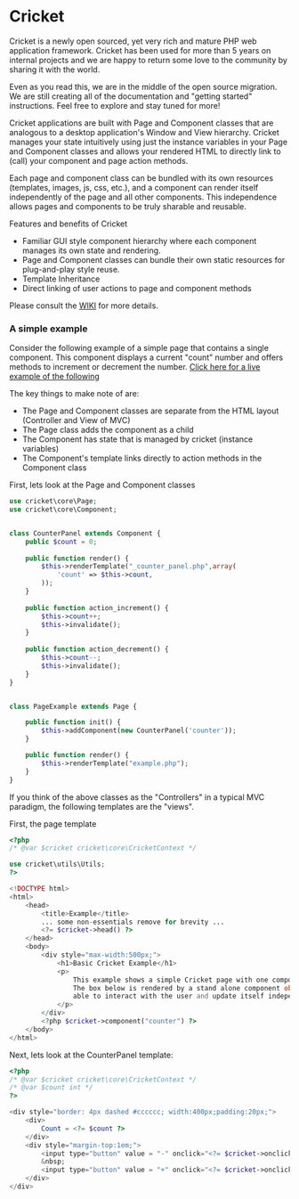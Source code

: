Cricket
=======

Cricket is a newly open sourced, yet very rich and mature PHP web application framework.  Cricket has been used for more than 5 years on internal projects and we are happy to return some love to the community by sharing it with the world.

Even as you read this, we are in the middle of the open source migration.  We are still creating all of the documentation and "getting started" instructions.  Feel free to explore and stay tuned for more!

Cricket applications are built with Page and Component classes that are analogous to a desktop application's Window and View hierarchy.    Cricket manages your state intuitively using just the instance variables in your Page and Component classes and allows your rendered HTML to directly link to (call) your component and page action methods.

Each page and component class can be bundled with its own resources (templates, images, js, css, etc.), and a component can render itself independently of the page and all other components. This independence allows pages and components to be truly sharable and reusable. 

Features and benefits of Cricket
* Familiar GUI style component hierarchy where each component manages its own state and rendering.
* Page and Component classes can bundle their own static resources for plug-and-play style reuse.
* Template Inheritance
* Direct linking of user actions to page and component methods

Please consult the [WIKI](https://github.com/bhubauer/cricket/wiki) for more details.

### A simple example

Consider the following example of a simple page that contains a single component.  This component displays a current "count" number and offers methods to increment or decrement the number.  [Click here for a live example of the following](http://www.hubauer.com/cricket-dev/basic-example/page.php/example)

The key things to make note of are:
* The Page and Component classes are separate from the HTML layout (Controller and View of MVC)
* The Page class adds the component as a child
* The Component has state that is managed by cricket (instance variables)
* The Component's template links directly to action methods in the Component class


First, lets look at the Page and Component classes
```php
use cricket\core\Page;
use cricket\core\Component;


class CounterPanel extends Component {
    public $count = 0;
    
    public function render() {
        $this->renderTemplate("_counter_panel.php",array(
            'count' => $this->count,
        ));
    }
    
    public function action_increment() {
        $this->count++;
        $this->invalidate();
    }
    
    public function action_decrement() {
        $this->count--;
        $this->invalidate();
    }
}


class PageExample extends Page {

    public function init() {
        $this->addComponent(new CounterPanel('counter'));
    }

    public function render() {
        $this->renderTemplate("example.php");
    }
}
```

If you think of the above classes as the "Controllers" in a typical MVC paradigm, the following templates are the "views".

First, the page template
```php
<?php
/* @var $cricket cricket\core\CricketContext */

use cricket\utils\Utils;
?>

<!DOCTYPE html>
<html>
    <head>
        <title>Example</title>
        ... some non-essentials remove for brevity ...
        <?= $cricket->head() ?>
    </head>
    <body>
        <div style="max-width:500px;">
            <h1>Basic Cricket Example</h1>
            <p>
                This example shows a simple Cricket page with one component.  
                The box below is rendered by a stand alone component object which is 
                able to interact with the user and update itself independently of the page.
            </p>
        </div>
        <?php $cricket->component("counter") ?>
    </body>
</html>
```

Next, lets look at the CounterPanel template:
```php
<?php
/* @var $cricket cricket\core\CricketContext */
/* @var $count int */
?>

<div style="border: 4px dashed #cccccc; width:400px;padding:20px;">
    <div>
        Count = <?= $count ?>
    </div>
    <div style="margin-top:1em;">
        <input type="button" value = "-" onclick="<?= $cricket->onclick('decrement') ?>">
        &nbsp;
        <input type="button" value = "+" onclick="<?= $cricket->onclick('increment') ?>">
    </div>
</div>
```
